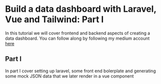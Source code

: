 # Build a data dashboard with Laravel, Vue and Tailwind: Part I
In this tutorial we will cover frontend and backend aspects of creating a data dashboard. 
You can follow along by following my medium account [here](https://medium.com/@alex.orrantia "Alex Orrantia - Medium")

## Part I
In part I cover setting up laravel, some front end bolerplate and generating some mock JSON data that we later render in a vue component
